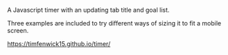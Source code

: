 A Javascript timer with an updating tab title and goal list.

Three examples are included to try different ways of sizing it to fit a mobile screen.

https://timfenwick15.github.io/timer/
